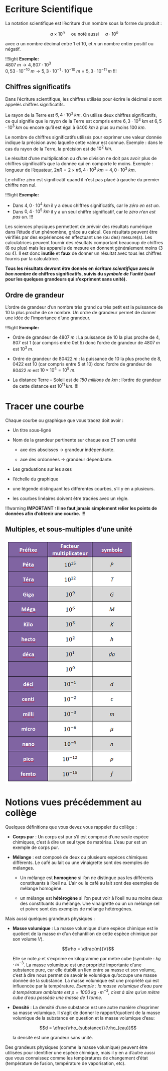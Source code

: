 # Ecriture Scientifique

La notation scientifique est l’écriture d’un nombre sous la forme du
produit :
``` math
a\times10^n \quad \text{ ou noté aussi } \quad a\cdot10^n
```
avec $a$ un nombre décimal entre $1$ et $10$, et $n$ un nombre
entier positif ou négatif.

!!!light **Exemple:**  
$4807 \; m  \longrightarrow 4,807\cdot 10^{3}$  
$0,53\cdot 10^{-10} \; m \longrightarrow 5,3\cdot 10^{-1}\cdot 10^{-10} \; m= 5,3\cdot 10^{-11}\; m$
!!!


## Chiffres significatifs

Dans l’écriture scientifique, les chiffres utilisés pour écrire le décimal $a$ sont appelés chiffres significatifs.

Le rayon de la Terre est $6,4\cdot 10^{3} \; km$. On utilise deux chiffres significatifs, ce qui signifie que le rayon de la Terre est
compris entre $6,3\cdot 10^{3} \; km$ et $6,5\cdot 10^{3} \; km$ ou
encore qu’il est égal à $6400 \; km$ à plus ou moins $100 \; km$.

Le nombre de chiffres significatifs utilisés pour exprimer une valeur
donnée indique la précision avec laquelle cette valeur est connue.
Exemple : dans le cas du rayon de la Terre, la précision est de
$10^2 \; km$.

Le résultat d’une multiplication ou d’une division ne doit pas avoir
plus de chiffres significatifs que la donnée qui en comporte le moins.
Exemple : longueur de l’équateur,
$2\pi R = 2\times\pi6,4\cdot 10^{3} \; km = 4,0\cdot 10^{3} \; km$.

Le chiffre zéro est significatif quand il n’est pas placé à gauche du
premier chiffre non nul.

!!!light **Exemple:**
- Dans $4,0\cdot 10^{4} \; km$ il y a deux chiffres significatifs, car
  le *zéro en est un*.
- Dans $0,4\cdot 10^{5} \; km$ il y a un seul chiffre significatif,
  car le *zéro n’en est pas un*.
!!!

Les sciences physiques permettent de prévoir des résultats numérique
dans l’étude d’un phénomène, grâce au calcul. Ces résultats peuvent être
vérifiés par des expériences en effectuant une (ou des) mesure(s). Les
calculatrices peuvent fournir des résultats comportant beaucoup de
chiffres (8 ou plus) mais les appareils de mesure en donnent
généralement moins (3 ou 4). Il est donc **inutile** et **faux** de
donner un résultat avec tous les chiffres fournis par la calculatrice.

**Tous les résultats devront être donnés en *écriture scientifique* avec
*le bon nombre* de chiffres significatifs, suivis du *symbole de
l’unité* (sauf pour les quelques grandeurs qui s’expriment sans
unité).**

## Ordre de grandeur

L’ordre de grandeur d’un nombre très grand ou très petit est la
puissance de $10$ la plus proche de ce nombre. Un ordre de grandeur
permet de donner une idée de l’importance d’une grandeur.

!!!light **Exemple:**

- Ordre de grandeur de $4 807\;  m$ : La puissance de 10 la plus
  proche de $4,807$ est $1$ (car compris entre $0$et $5$) donc
  l’ordre de grandeur de $4807 \; m$ est $10^{3} \; m$.

- Ordre de grandeur de $80 422 \; m$ : la puissance de $10$ la plus
  proche de $8,0422$ est $10$ (car compris entre 5 et 10) donc
  l’ordre de grandeur de $80 422 \; m$ est
  $10\times 10^{4} = 10^{5} \; m$.

- La distance Terre – Soleil est de *150 millions de km* : l’ordre de
  grandeur de cette distance est $10^{11} \; km$.
!!!

# Tracer une courbe 

Chaque courbe ou graphique que vous tracez doit avoir :

- Un titre sous-ligné

- Nom de la grandeur pertinente sur chaque axe ET son unité

  - axe des abscisses $\rightarrow$ grandeur indépendante.

  - axe des ordonnées $\rightarrow$ grandeur dépendante.

- Les graduations sur les axes

- l’échelle du graphique

- une légende distinguant les différentes courbes, s’il y en a
  plusieurs.

- les courbes linéaires doivent être tracées avec un règle.


!!!warning **IMPORTANT : 
Il ne faut jamais simplement relier les points de données
afin d’obtenir une courbe.**
!!!


## Multiples, et sous-multiples d’une unité

<div class="center">

![image](img/tableauUNITS.png)

</div>

# Notions vues précédemment au collège

Quelques définitions que vous devez vous rappeler du collège :

- **Corps pur** : Un corps est pur s’il est composé d’une seule espèce
  chimiques, c’est à dire un seul type de matériau. L’eau pur est un
  exemple de corps pur.

- **Mélange** : est composé de deux ou plusieurs espèces chimiques
  différents. Le café au lait ou une vinaigrette sont des exemples de
  mélanges.

  - Un mélange est **homogène** si l’on ne distingue pas les différents
    constituants à l’oeil nu. L’air ou le café au lait sont des exemples
    de mélange homogène.

  - un mélange est **hétérogène** si l’on peut voir à l’oeil nu au moins
    deux des constituants du mélange. Une vinaigrette ou un un mélange
    sel et poivre sont des exemples de mélange hétérogènes.

Mais aussi quelques grandeurs physiques :

- **Masse volumique** : La masse volumique d’une espèce chimique est le
  quotient de la masse $m$ d’un échantillon de cette espèce chimique
  par son volume $V$).
  ``` math
  \rho = \dfrac{m}{V}
  ```
  Elle se note $\rho$ et s’exprime en kilogramme par mètre cube
  (symbole : $kg\cdot m^{-3}$. La masse volumique est une propriété
  importante d’une substance pure, car elle établit un lien entre sa
  masse et son volume, c’est à dire nous permet de savoir le volumique
  qu’occupe une masse donnée de la substance. La masse volumique est une
  propriété qui est influencée par la température. *Exemple : la masse
  volumique d’eau pure à température ambiante est
  $\rho = 1000 \; kg\cdot m^{-3}$, c’est à dire qu’un mètre cube d’eau
  possède une masse de $1 \; tonne$.*

- **Densité** : La densité d’une substance est une autre manière
  d’exprimer sa masse volumique. Il s’agit de donner le rapport/quotient
  de la masse volumique de la substance en question et la masse
  volumique d’eau:
  ``` math
  d = \dfrac{\rho_{substance}}{\rho_{eau}}
  ```
  la densité est une grandeur sans unité.

Des grandeurs physiques (comme la masse volumique) peuvent être
utilisées pour identifier une espèce chimique, mais il y en a d’autre
aussi que vous connaissez comme les températures de changement d’état
(température de fusion, température de vaporisation, etc).
